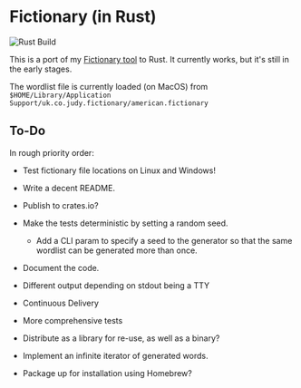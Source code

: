 # Fictionary (in Rust)

![Rust Build](https://github.com/judy2k/fictionary-rs/actions/workflows/rust.yml/badge.svg)

This is a port of my [Fictionary tool](https://github.com/judy2k/fictionary) to
Rust. It currently works, but it's still in the early stages.

The wordlist file is currently loaded (on MacOS) from `$HOME/Library/Application Support/uk.co.judy.fictionary/american.fictionary` 

## To-Do

In rough priority order:

* Test fictionary file locations on Linux and Windows!
* Write a decent README.
* Publish to crates.io?

* Make the tests deterministic by setting a random seed.
  * Add a CLI param to specify a seed to the generator so that the same wordlist can be generated more than once.
* Document the code.
* Different output depending on stdout being a TTY

* Continuous Delivery
* More comprehensive tests
* Distribute as a library for re-use, as well as a binary?
* Implement an infinite iterator of generated words.
* Package up for installation using Homebrew?